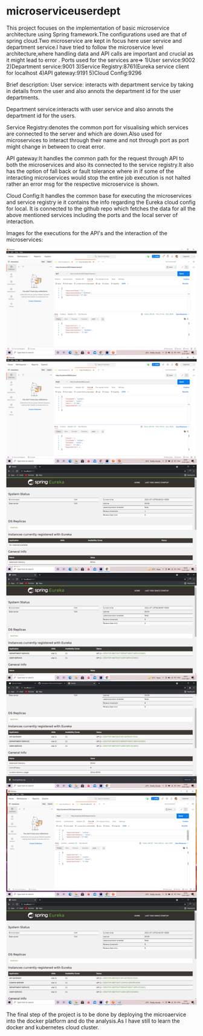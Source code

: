 # microserviceuserdept

This project focuses on the implementation of basic microservice architecture using Spring framework.The configurations used are that of spring cloud.Two microservice are kept in focus here 
user service and department service.I have tried to follow the microservice level architecture,where handling data and API calls are important and crucial as it might lead to error .
Ports used for the services are=>
    1)User service:9002
    2)Department service:9001
    3)Service Registry:8761(Eureka service client for localhost
    4)API gateway:9191
    5)Cloud Config:9296
    
  
  Brief description:
  User service: interacts with department service by taking in details from the user and also annots the department id for the user departments.
  
  Department service:interacts with user service and also annots the department id for the users.
  
  Service Registry:denotes the common port for visualising which services are connected to the server and which are down.Also used for microservices to interact through their name and 
  not through port as port might change in between to creat error.
  
  API gateway:It handles the common path for the request through API to both the microservices and also its connected to the service registry.It also has the option of fall back or
  fault tolerance where in if some of the interacting microservices would stop the entire job execution is not halted rather an error msg for the respective microservice is shown.
  
  Cloud Config:It handles the common base for executing the microservices and service registry ie it contains the info regarding the Eureka cloud config for local. It is connected to 
  the github repo which fetches the data for all the above mentioned services including the ports and the local server of interaction.
  
  
  Images for the executions for the API's and the interaction of the microservices:
  
<img src="img/img1.png"> <br/>
<img src="img/img2.png"> <br/>
<img src="img/img3.png"> <br/>
<img src="img/img4.png"> <br/>
<img src="img/img5.png"> <br/>
<img src="img/img6.png"> <br/>
<img src="img/img7.png"> <br/>


The final step of the project is to be done by deploying the microaervice into the docker platform and do the analysis.As I have still to learn the docker and kubernetes cloud cluster.



